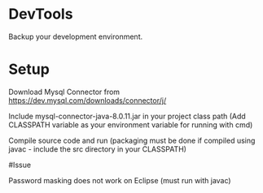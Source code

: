 # DevTools
Backup your development environment.

# Setup

Download Mysql Connector from https://dev.mysql.com/downloads/connector/j/ 

Include mysql-connector-java-8.0.11.jar in your project class path (Add CLASSPATH variable as your environment variable for running with cmd)

Compile source code and run (packaging must be done if compiled using javac - include the src directory in your CLASSPATH)


#Issue

Password masking does not work on Eclipse (must run with javac)

